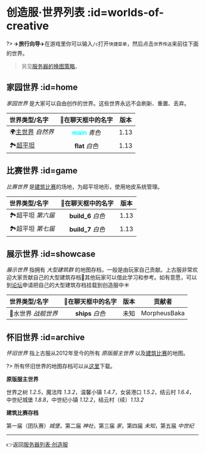 # 创造服·世界列表 :id=worlds-of-creative

?> ✈️**旅行向导️️**✈️在游戏里你可以输入`/c`打开`快捷菜单`，然后点击`世界传送`来前往下面的世界。

> 另见[服务器的换图策略](/welcome/faq.md#save-policy)。

## 家园世界 :id=home

*家园世界* 是大家可以自由创作的世界。这些世界永远不会刷新、重置、丢弃。

| 世界类型/名字                      |                在聊天框中的名字                 | 版本  |
| :--------------------------------- | :----------------------------------------------: | :---: |
| 🌍[主世界][the_overworld] *自然界* | **<span style="color: cyan">main</span>** *青色* | 1.13  |
| 🏞[超平坦][superflat]              |                 **flat** *白色*                  | 1.13  |

## 比赛世界 :id=game

*比赛世界* 是[建筑比赛](/games/build.md)的场地，为超平坦地形，使用地皮系统管理。

| 世界类型/名字     | 在聊天框中的名字  | 版本  |
| :---------------- | :----------------: | :---: |
| 🏞超平坦 *第六届* | **build_6** *白色* | 1.13  |
| 🏞超平坦 *第七届* | **build_7** *白色* | 1.13  |

## 展示世界 :id=showcase

*展示世界* 指拥有 *大型建筑群* 的地图存档，一般是由玩家自己贡献。上古服非常欢迎大家贡献自己的大型建筑存档🥰其他玩家可以借此学习和参考。如有意愿，可以到[论坛][bbs]申请把自己的大型建筑存档挂载到创造服中☀️

| 世界类型/名字       | 在聊天框中的名字 | 版本  |    贡献者    |
| :------------------ | :---------------: | :---: | :----------: |
| 🐳水世界 *战舰世界* | **ships** *白色*  | 未知  | MorpheusBaka |

## 怀旧世界 :id=archive

*怀旧世界* 指上古服从2012年至今的所有 *原版服主世界* 以及[建筑比赛](/games/build.md)的地图。

?> 所有怀旧世界的地图存档可以从[这里](/saves.md)下载。

**原版服主世界**

世界之树 *1.2.5*，魔法阵 *1.3.2*，温馨小镇 *1.4.7*，女装港口 *1.5.2*，结云村 *1.6.4*，中世纪城堡 *1.8.8*，中世纪小镇 *1.12.2*，结云村（续）*1.13.2*

**建筑比赛存档**

第一届（团队赛）*城堡*，第二届 *神社*，第三届 *家*，第四届 *未知*，第五届 *中世纪*

----

👉返回[服务器列表·创造服](/mc-servers/vanilla.md#creative)

[the_overworld]: https://minecraft-zh.gamepedia.com/%E4%B8%BB%E4%B8%96%E7%95%8C
[the_nether]: https://minecraft-zh.gamepedia.com/%E4%B8%8B%E7%95%8C
[the_end]: https://minecraft-zh.gamepedia.com/%E6%9C%AB%E8%B7%AF%E4%B9%8B%E5%9C%B0
[superflat]: https://minecraft-zh.gamepedia.com/%E8%B6%85%E5%B9%B3%E5%9D%A6%E4%B8%96%E7%95%8C
[bbs]: http://bbs.mimaru.me/
